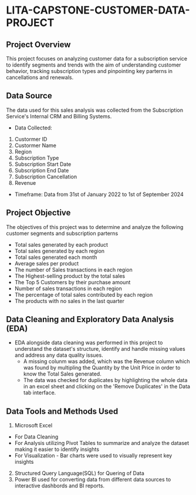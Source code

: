# LITA-CAPSTONE-CUSTOMER-DATA-PROJECT

## Project Overview
This project focuses on analyzing customer data for a subscription service to identify segments and trends with the aim of understanding customer behavior, tracking subscription types and pinpointing key parterns in cancellations and renewals. 

## Data Source
The data used for this sales analysis was collected from the Subscription Service's Internal CRM and Billing Systems.
- Data Collected:
1. Custormer ID
2. Custormer Name
3. Region
4. Subscription Type
5. Subscription Start Date
6. Subscription End Date
7. Subscription Cancellation
8. Revenue
- Timeframe: Data from 31st of January 2022 to 1st of September 2024

## Project Objective
The objectives of this project was to determine and analyze the following customer segments and subscription parterns
- Total sales generated by each product
- Total sales generated by each region
- Total sales generated each month
- Average sales per product
- The number of Sales transactions in each region
- The Highest-selling product by the total sales
- The Top 5 Customers by their purchase amount
- Number of sales transactions in each region
- The percentage of total sales contributed by each region
- The products with no sales in the last quarter

## Data Cleaning and Exploratory Data Analysis (EDA)
- EDA alongside data cleaning was performed in this project to understand the dataset's structure, identify and handle missing values and address any data quality issues.
  - A missing colunm was added, which was the Revenue column which was found by multipling the Quantity by the Unit Price in order to know the Total Sales generated.
  - The data was checked for duplicates by highlighting the whole data in an excel sheet and clicking on the 'Remove Duplicates' in the Data tab interface.

## Data Tools and Methods Used
1. Microsoft Excel 
- For Data Cleaning
- For Analysis utilizing Pivot Tables to summarize and analyze the dataset making it easier to identify insights
- For Visualization - Bar charts were used to visually represent key insights
2. Structured Query Language(SQL) for Quering of Data
3. Power BI used for converting data from different data sources to interactive dashbords and BI reports.

